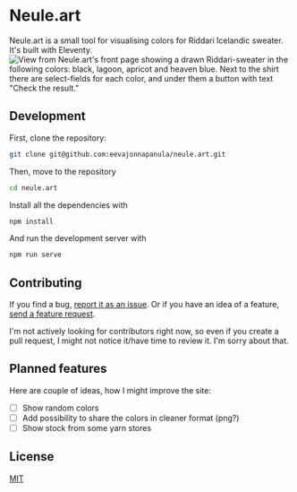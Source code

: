 # Neule.art

Neule.art is a small tool for visualising colors for Riddari Icelandic sweater. It's built with Eleventy.
![View from Neule.art's front page showing a drawn Riddari-sweater in the following colors: black, lagoon, apricot and heaven blue. Next to the shirt there are select-fields for each color, and under them a button with text "Check the result."](https://user-images.githubusercontent.com/28345294/168206375-61d14250-f4dd-46c2-8475-37ae3ab51e1e.png)



## Development

First, clone the repository:
```bash
git clone git@github.com:eevajonnapanula/neule.art.git
```

Then, move to the repository

```bash
cd neule.art
```

Install all the dependencies with

```bash
npm install
```

And run the development server with

```bash
npm run serve
```


## Contributing

If you find a bug, [report it as an issue](https://github.com/eevajonnapanula/neule.art/issues/new?assignees=&labels=&template=bug_report.md&title=%5BBUG%5D+). Or if you have an idea of a feature, [send a feature request](https://github.com/eevajonnapanula/neule.art/issues/new?assignees=&labels=&template=feature_request.md&title=).

I'm not actively looking for contributors right now, so even if you create a pull request, I might not notice it/have time to review it. I'm sorry about that. 


## Planned features

Here are couple of ideas, how I might improve the site:
- [ ] Show random colors
- [ ] Add possibility to share the colors in cleaner format (png?)
- [ ] Show stock from some yarn stores

## License
[MIT](https://choosealicense.com/licenses/mit/)
